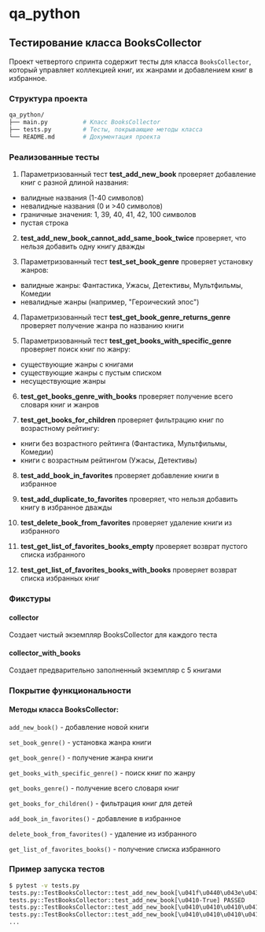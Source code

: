 
# qa_python

## Тестирование класса BooksCollector

Проект четвертого спринта содержит тесты для класса `BooksCollector`, который управляет коллекцией книг, их жанрами и добавлением книг в избранное.

### Структура проекта

```bash
qa_python/
├── main.py          # Класс BooksCollector
├── tests.py         # Тесты, покрывающие методы класса
└── README.md        # Документация проекта
```

### Реализованные тесты

1. Параметризованный тест **test_add_new_book** проверяет добавление книг с разной длиной названия:
* валидные названия (1-40 символов)
* невалидные названия (0 и >40 символов)
* граничные значения: 1, 39, 40, 41, 42, 100 символов
* пустая строка

2. **test_add_new_book_cannot_add_same_book_twice** проверяет, что нельзя добавить одну книгу дважды


3. Параметризованный тест  **test_set_book_genre** проверяет установку жанров:
* валидные жанры: Фантастика, Ужасы, Детективы, Мультфильмы, Комедии
* невалидные жанры (например, "Героический эпос")

4. Параметризованный тест **test_get_book_genre_returns_genre** проверяет получение жанра по названию книги

5. Параметризованный тест **test_get_books_with_specific_genre** проверяет поиск книг по жанру:
* существующие жанры с книгами
* существующие жанры с пустым списком
* несуществующие жанры

6. **test_get_books_genre_with_books** проверяет получение всего словаря книг и жанров

7. **test_get_books_for_children** проверяет фильтрацию книг по возрастному рейтингу:
* книги без возрастного рейтинга (Фантастика, Мультфильмы, Комедии)
* книги с возрастным рейтингом (Ужасы, Детективы)

8. **test_add_book_in_favorites** проверяет добавление книги в избранное

9. **test_add_duplicate_to_favorites** проверяет, что нельзя добавить книгу в избранное дважды

10. **test_delete_book_from_favorites** проверяет удаление книги из избранного

11. **test_get_list_of_favorites_books_empty** проверяет возврат пустого списка избранного

12. **test_get_list_of_favorites_books_with_books** проверяет возврат списка избранных книг


### Фикстуры

#### collector
Создает чистый экземпляр BooksCollector для каждого теста

#### collector_with_books
Создает предварительно заполненный экземпляр с 5 книгами

### Покрытие функциональности

#### Методы класса BooksCollector:

`add_new_book()` - добавление новой книги

`set_book_genre()` - установка жанра книги

`get_book_genre()` - получение жанра книги

`get_books_with_specific_genre()` - поиск книг по жанру

`get_books_genre()` - получение всего словаря книг

`get_books_for_children()` - фильтрация книг для детей

`add_book_in_favorites()` - добавление в избранное

`delete_book_from_favorites()` - удаление из избранного

`get_list_of_favorites_books()` - получение списка избранного


### Пример запуска тестов

```bash
$ pytest -v tests.py 
tests.py::TestBooksCollector::test_add_new_book[\u041f\u0440\u043e\u043b\u0435\u0442\u0430\u044f \u043d\u0430\u0434 \u0433\u043d\u0435\u0437\u0434\u043e\u043c \u043a\u0443\u043a\u0443\u0448\u043a\u0438-True] PASSED [  3%]
tests.py::TestBooksCollector::test_add_new_book[\u0410-True] PASSED                                                                                                  [  6%]
tests.py::TestBooksCollector::test_add_new_book[\u0410\u0410\u0410\u0410\u0410\u0410\u0410\u0410\u0410\u0410\u0410\u0410\u0410\u0410\u0410\u0410\u0410\u0410\u0410\u0410\u0410\u0410\u0410\u0410\u0410\u0410\u0410\u0410\u0410\u0410\u0410\u0410\u0410\u0410\u0410\u0410\u0410\u0410\u0410-True] PASSED [  9%]
tests.py::TestBooksCollector::test_add_new_book[\u0410\u0410\u0410\u0410\u0410\u0410\u0410\u0410\u0410\u0410\u0410\u0410\u0410\u0410\u0410\u0410\u0410\u0410\u0410\u0410\u0410\u0410\u0410\u0410\u0410\u0410\u0410\u0410\u0410\u0410\u0410\u0410\u0410\u0410\u0410\u0410\u0410\u0410\u0410\u0410-True] PASSED [ 12%]
...
```

